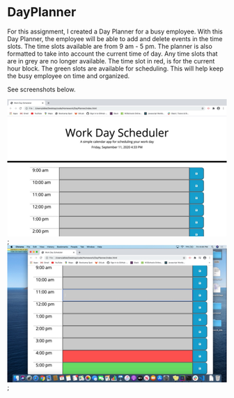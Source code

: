 # DayPlanner
For this assignment, I created a Day Planner for a busy employee. With this Day Planner, the employee will be able to add and delete events in the time slots. The time slots available are from 9 am - 5 pm. The planner is also formatted to take into account the current time of day. Any time slots that are in grey are no longer available. The time slot in red, is for the current hour block. The green slots are available for scheduling. This will help keep the busy employee on time and organized.

See screenshots below.

![screenshot of scheduler](workdayScheduler.jpeg);
![screenshot of scheduler](workdayScheduler2.jpeg);
